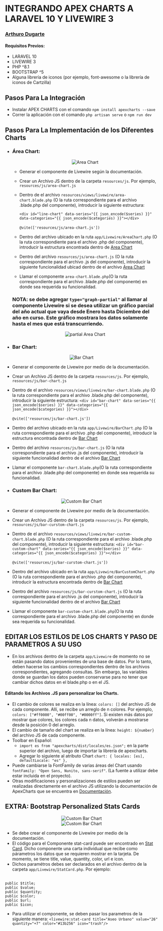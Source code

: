 # INTEGRANDO APEX CHARTS A LARAVEL 10 Y LIVEWIRE 3

### [Arthuro Dugarte](https://github.com/ArtDugarte)

#### Requisitos Previos:

-   LARAVEL 10
-   LIVEWIRE 3
-   PHP ^8.1
-   BOOTSTRAP ^5
-   Alguna librería de iconos (por ejemplo, font-awesome o la librería de iconos de Cartzilla)

## Pasos Para La Integración

-   Instalar APEX CHARTS con el comando `npm install apexcharts --save`
-   Correr la aplicación con el comando `php artisan serve` o `npm run dev`

## Pasos Para La Implementación de los Diferentes Charts

- ### Área Chart:

     <div style="text-align: center;">
         <img src="./READMEUtils/area-chart.png" alt="Area Chart" />
     </div>

    - Generar el componente de Livewire según la documentación.
    - Crear un Archivo JS dentro de la carpeta `resources/js`. Por ejemplo, `resources/js/area-chart.js`
    - Dentro de el archivo `resources/views/livewire/area-chart.blade.php` (O la ruta correspondiente para el archivo .blade.php del componente), introducir la siguiente estructura:

        `<div id="line-chart" data-series="{{ json_encode($series) }}" data-categories="{{ json_encode($categories) }}"></div>`
        <br />
        <br />
        `@vite(['resources/js/area-chart.js'])`

    - Dentro del archivo ubicado en la ruta `app/Livewire/AreaChart.php` (O la ruta correspondiente para el archivo .php del componente), introducir la estructura encontrada dentro de [Area Chart](./app/Livewire/AreaChart.php)
    - Dentro del archivo `resources/js/area-chart.js` (O la ruta correspondiente para el archivo .js del componente), introducir la siguiente funcionalidad ubicad dentro de el archivo [Area Chart](./resources/js/area-chart.js)
    - Llamar el componente `area-chart.blade.php`(O la ruta correspondiente para el archivo .blade.php del componente) en donde sea requerida su funcionalidad.

    ### NOTA: se debe agregar `type="graph-partial"` al llamar al componente Livewire si se desea utilizar un gráfico parcial del año actual que vaya desde Enero hasta Diciembre del año en curso. Este gráfico mostrara los datos solamente hasta el mes que está transcurriendo.

     <div style="text-align: center;">
     <img src="./READMEUtils/partial.jpg" alt="partial Area Chart" />
 </div>

- ### Bar Chart:

 <div style="text-align: center;">
     <img src="./READMEUtils/custom-bar.png" alt="Bar Chart" />
 </div>

-   Generar el componente de Livewire por medio de la documentación.
-   Crear un Archivo JS dentro de la carpeta `resources/js`. Por ejemplo, `resources/js/bar-chart.js`
-   Dentro de el archivo `resources/views/livewire/bar-chart.blade.php` (O la ruta correspondiente para el archivo .blade.php del componente), introducir la siguiente estructura:
    `<div id="bar-chart" data-series="{{ json_encode($series) }}" data-categories="{{ json_encode($categories) }}"></div>`
    <br />
    <br />
    `@vite(['resources/js/bar-chart.js'])`

-   Dentro del archivo ubicado en la ruta `app/Livewire/BarChart.php` (O la ruta correspondiente para el archivo .php del componente), introducir la estructura encontrada dentro de [Bar Chart](./app/Livewire/BarChart.php)
-   Dentro del archivo `resources/js/bar-chart.js` (O la ruta correspondiente para el archivo .js del componente), introducir la siguiente funcionalidad dentro de el archivo [Bar Chart](./resources/js/bar-chart.js)
-   Llamar el componente `bar-chart.blade.php`(O la ruta correspondiente para el archivo .blade.php del componente) en donde sea requerida su funcionalidad.

- ### Custom Bar Chart:

 <div style="text-align: center;">
     <img src="./READMEUtils/bar.png" alt="Custom Bar Chart" />
 </div>

-   Generar el componente de Livewire por medio de la documentación.
-   Crear un Archivo JS dentro de la carpeta `resources/js`. Por ejemplo, `resources/js/bar-curstom-chart.js`
-   Dentro de el archivo `resources/views/livewire/bar-custom-chart.blade.php` (O la ruta correspondiente para el archivo .blade.php del componente), introducir la siguiente estructura:
    `<div id="bar-custom-chart" data-series="{{ json_encode($series) }}" data-categories="{{ json_encode($categories) }}"></div>`
    <br />
    <br />
    `@vite(['resources/js/bar-curstom-chart.js'])`

-   Dentro del archivo ubicado en la ruta `app/Livewire/BarCustomChart.php` (O la ruta correspondiente para el archivo .php del componente), introducir la estructura encontrada dentro de [Bar Chart](./app/Livewire/BarCustomChart.php)
-   Dentro del archivo `resources/js/bar-curstom-chart.js` (O la ruta correspondiente para el archivo .js del componente), introducir la siguiente funcionalidad dentro de el archivo [Bar Chart](./resources/js/bar-curstom-chart.js)
-   Llamar el componente `bar-custom-chart.blade.php`(O la ruta correspondiente para el archivo .blade.php del componente) en donde sea requerida su funcionalidad.

## EDITAR LOS ESTILOS DE LOS CHARTS Y PASO DE PARAMETROS A SU USO

-   En los archivos dentro de la carpeta `app/Livewire` de momento no se están pasando datos provenientes de una base de datos. Por lo tanto, deben hacerse los cambios correspondientes dentro de los archivos correspondientes, agregando consultas. Sin embargo, las variables donde se guardan los datos pueden conservarse para no tener que cambiar dichos datos en el blade.php o en el JS.

#### Editando los Archivos .JS para personalizar los Charts.

-   El cambio de colores se realiza en la línea: `colors: []` del archivo JS de cada componente. Allí, se recibe un arreglo de n colores. Por ejemplo, `colors: ["#ff0000", "#00ff00", "#0000ff"]`. Si existen más datos por mostrar que colores, los colores cada n datos, volverán a mostrarse desde la posición 0 del arreglo.
-   El cambio de tamaño del chart se realiza en la línea: `height: ${number}` del archivo JS de cada componente.
-   Toolbar en Español:
    -   `import es from "apexcharts/dist/locales/es.json";` en la parte superior del archivo, luego de importar la librería de apexcharts.
    -   Agregar lo siguiente al atributo Chart
        `chart: {
      locales: [es],
      defaultLocale: "es"
  },`
- Puede cambiarse la FontFamily de varias áreas del Chart usando `fontFamily: "Open Sans, Nunito, sans-serif"`. (La fuente a utilizar debe estar incluida en el proyecto).
- Otras modificaciones y personalizaciones de estilos pueden ser realizadas directamente en el archivo JS utilizando la documentación de ApexCharts que se encuentra en [Documentación](https://apexcharts.com/docs/options/annotations/).

## EXTRA: Bootstrap Personalized Stats Cards

<div style="text-align: center;">
    <img src="./READMEUtils/stats-full.png" alt="Custom Bar Chart" />
</div>

<div style="text-align: center;">
    <img src="./READMEUtils/stats.png" alt="Custom Bar Chart" />
</div>

- Se debe crear el componente de Livewire por medio de la documentación.
- El código para el Componente stat-card puede ser encontrado en [Stat Card](./resources/livewire/stat-card.blade.php). Dicho componente una carta individual que recibe como párametros los datos que se requieren mostrar en la tarjeta. De momento, se tiene title, value, quantity, color, url e icon.
- Dichos paramétros debes ser declarados en el archivo dentro de la carpeta `app/Livewire/StatCard.php`. Por ejemplo:
<br/><br/>
```
public $title;
public $value;
public $quantity;
public $color;
public $url;
public $icon;
```

- Para utilizar el componente, se deben pasar los parametros de la siguiente manera: ``<livewire:stat-card title="Aseo Urbano" value="26" quantity="+7" color="#13b256" icon="trash"/>``
